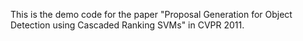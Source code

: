 This is the demo code for the paper "Proposal Generation for Object Detection using Cascaded Ranking SVMs" in CVPR 2011.
